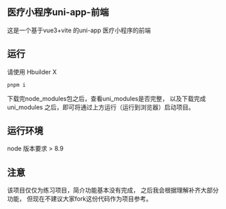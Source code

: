 ## 医疗小程序uni-app-前端

这是一个基于vue3+vite 的uni-app 医疗小程序的前端


## 运行

请使用 Hbuilder X 

```
pnpm i
```

下载完node_modules包之后，查看uni_modules是否完整，
以及下载完成 uni_modules 之后，即可将通过上方运行（运行到浏览器）启动项目。

## 运行环境

node 版本要求 > 8.9

## 注意

该项目仅仅为练习项目，简介功能基本没有完成，
之后我会根据理解补齐大部分功能，
但现在不建议大家fork这份代码作为项目参考。
